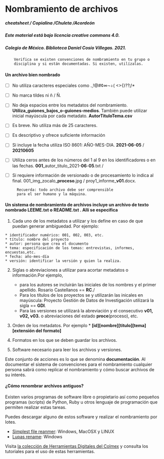 Nombramiento de archivos
===
##### cheatsheet / Copialina /Chuleta /Acordeón
##### Este material está bajo licencia creative commons 4.0.
##### Colegio de México. Biblioteca Daniel Cosío Villegas. 2021.

        Verifica se existen convenciones de nombramiento en tu grupo o
        disciplina y si están documentadas. Si existen, utilízalas.

#### Un archivo bien nombrado

- [ ] No utiliza caracteres especiales como .,!@#¢∞¬÷( <>{}??¡!*
- [ ] No marca tildes ni ñ / Ñ.
- [ ] No deja espacios entre los metadatos del nombramiento. **Utiliza_guiones_bajos_o-guiones-medios**. También puede utilizar inicial mayúscula por cada metadato. **AutorTituloTema.csv**
- [ ] Es breve. No utiliza más de 25 caracteres.
- [ ] Es descriptivo y ofrece suficiente información
- [ ] Si incluye la fecha utiliza ISO 8601: AÑO-MES-DIA. **2021-06-05** / **20210605**
- [ ] Utiliza ceros antes de los números del 1 al 9 en los identificadores o en las fechas. **001**_autor_titulo_2021-**06**-**05**.txt /
- [ ] Si requiere información de versionado o de procesamiento lo indica al final. 001_img_zocalo_**proceso**.jpg / proy1_informe_**v01**.docx.

        Recuerda: todo archivo debe ser comprensible
        para el ser humano y la máquina.

#### Un sistema de nombramiento de archivos incluye un archivo de texto nombrado LEEME.txt o README.txt . Allí se especifica


  1. Cada uno de los metadatos a utilizar y los define en caso de que puedan generar ambiguedad. Por ejemplo:

    * identificador numérico: 001, 002, 003, etc.
    * título: nombre del proyecto
    * autor: persona que crea el documento
    * tema: especificación de los temas: entrevistas, informes, encuestas,etc.
    * fecha: año-mes-día
    * versión: identificar la versión y quien la realiza.
   


 2. Siglas o abreviaciones a utilizar para acortar metadatos o información.Por ejemplo,
      * para los autores se incluirán las iniciales de los nombres y el primer apellido. Rosario Castellanos == **RC**./
      * Para los títulos de los proyectos se y utilizarán las inicales en mayúscula: Proyecto Gestión de Datos de Investigación utilizará la sigla == **GDI**.
      * Para las versiones se utilizará la abreviación y el consecutivo **v01, v02, v03.** o abreviaciones del estado **proce**(proceso), etc.  

3. Orden de los metadatos. Por ejemplo
       * **[id][nombre][titulo][tema][extensión del formato]**

  4. Formatos en los que se deben guardar los archivos.

  5. Software necesario para leer los archivos y versiones.

Este conjunto de acciones es lo que se denomina **documentación**. Al documentar el sistema de convenciones para el nombramiento cualquier persona sabrá
como replicar el nombramiento y cómo buscar archivos de su interés.


#### ¿Cómo renombrar archivos antiguos?

Existen varios programas de software libre o propietario así como pequeños programas (scripts) de Python, Ruby u otros lenguaje de programación que permiten realizar estas tareas.

Puedes descargar alguno de estos software y realizar el nombramiento por lotes.

* [Simplest file reanmer](https://yboris.dev/renamer/): Windows, MacOSX y LINUX
* [Lupas rename](http://rename.lupasfreeware.org/): Windows


Visita [la colección de Herramientas Digitales del Colmex](https://sandbox.colmex.mx/~asmartinez/bibliotecaupdate2/index.php/es/herramientas-de-investigacion) y consulta los tutoriales para el uso de estas herramientas.



